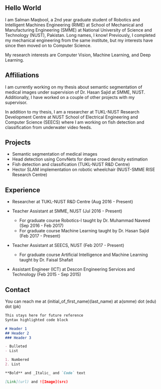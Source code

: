## Hello World

I am Salman Maqbool, a 2nd year graduate student of Robotics and Intelligent Machines Engineering (RIME) at School of Mechanical and Manufacturing Engineering (SMME) at National University of Science and Technology (NUST), Pakistan. Long names, I know! Previously, I completed my mechanical engineering from the same institute, but my interests have since then moved on to Computer Science.

My research interests are Computer Vision, Machine Learning, and Deep Learning.

## Affiliations

I am currently working on my thesis about semantic segmentation of medical images under supervision of Dr. Hasan Sajid at SMME, NUST. Additionally, I have worked on a couple of other projects with my supervisor.

In addition to my thesis, I am a researcher at TUKL-NUST Research Development Centre at NUST School of Electrical Engineering and Computer Science (SEECS) where I am working on fish detection and classification from underwater video feeds.

## Projects

- Semantic segmentation of medical images
- Head detection using ConvNets for dense crowd density estimation
- Fish detection and classification (TUKL-NUST R&D Centre)
- Hector SLAM implementation on robotic wheelchair (NUST-SMME RISE Research Centre)

## Experience

- Researcher at TUKL-NUST R&D Centre (Aug 2016 - Present)

- Teacher Assistant at SMME, NUST (Jul 2016 - Present)
  - For graduate course Robotics-I taught by Dr. Muhammad Naveed (Sep 2016 - Feb 2017)
  - For graduate course Machine Learning taught by Dr. Hasan Sajid (Feb 2017 - Present)
- Teacher Assistant at SEECS, NUST (Feb 2017 - Present)
  - For graduate course Artificial Intelligence and Machine Learning taught by Dr. Faisal Shafait
- Assistant Engineer (ICT) at Descon Engineering Services and Technology (Feb 2015 - Sep 2015)

## Contact

You can reach me at (initial_of_first_name)(last_name) at a(smme) dot (edu) dot (pk)

```markdown
This stays here for future reference
Syntax highlighted code block

# Header 1
## Header 2
### Header 3

- Bulleted
- List

1. Numbered
2. List

**Bold** and _Italic_ and `Code` text

[Link](url) and ![Image](src)
```
